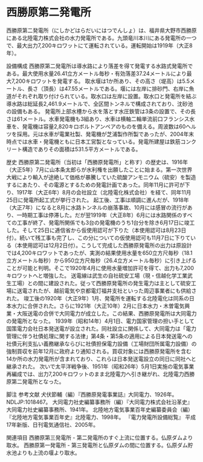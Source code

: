 # 西勝原第二発電所

西勝原第二発電所（にしかどはらだいにはつでんしょ）は、福井県大野市西勝原にある北陸電力株式会社の水力発電所である。九頭竜川本川にある発電所の一つで、最大出力7,200キロワットにて運転されている。運転開始は1919年（大正8年）。

設備構成
西勝原第二発電所は導水路により落差を得て発電する水路式発電所である。最大使用水量26.41立方メートル毎秒・有効落差37.24メートルにより最大7,200キロワットを発電する。
取水堰は1か所あり、その高さ（堤高）は5.5メートル、長さ（頂長）は47.55メートルである。堰には左岸に排砂門、右岸に魚道がそれぞれ取り付けられている。取水口は左岸に設置。取水口と発電所を結ぶ導水路は総延長2,461.9メートルで、全区間トンネルで構成されており、沈砂池の設備もある。
発電所上部水槽から水を落とす水圧鉄管は3条の設置で、その長さは61メートル。水車発電機も3組あり、水車は横軸二輪単流前口フランシス水車を、発電機は容量2,820キロボルトアンペアのものを備える。周波数は60ヘルツを採用。元は水車が電業社製、発電機が芝浦製作所製であったが、2004年末時点では水車・発電機ともに日本工営製となっている。発電所建屋は鉄筋コンクリート構造でありその面積は531.5平方メートルである。

歴史
西勝原第二発電所（当初は「西勝原発電所」と称す）の歴史は、1916年（大正5年）7月に山本条太郎らが水利権を出願したことに始まる。第一次世界大戦により輸入が途絶して価格が暴騰していた硫酸アンモニウム（硫安）を製造するにあたり、その電源とするための発電計画であった。同年11月に許可が下り、1917年（大正6年）8月の会社設立（北陸電化株式会社）を経て、同年11月25日に発電所起工式が挙行された。
起工後、工事は順調に進んだが、1918年（大正7年）になると8月に水路トンネルの崩落事故、10月には感冒の流行があり、一時期工事は停滞した。だが翌1919年（大正8年）6月には水路関係のすべての工事が終了、発電所関係でも3台の発電機のうち1台分を除き6月17日に竣工した。そして25日に逓信省から仮使用認可が下りた（本使用認可は8月23日付）。続いて残工事も完了し、この分についての仮使用認可も11月7日に下りている（本使用認可は12月2日付）。こうして完成した西勝原発電所の出力は原設計では4,200キロワットであったが、実測の結果使用水量を650立方尺毎秒（18.1立方メートル毎秒）から950立方尺毎秒（26.4立方メートル毎秒）に引き上げることが可能と判明。そこで1920年4月に使用水量増加許可を得て、出力も7,200キロワットへと増強した。
送電線は武生の自社硫安工場（現・信越化学工業武生工場）との間に建設された。従って西勝原発電所の発生電力は主として硫安工場に送電されたが、越前電気や京都電灯福井支社といった周辺事業者にも供給された。
竣工後の1920年（大正9年）1月、発電所を運転する北陸電化は同系の日本水力に合併された。さらに1921年（大正10年）2月に日本水力・木曽電気興業・大阪送電の合併で大同電力が成立した。この結果、西勝原発電所は大同電力の発電所となった。
1939年（昭和14年）4月1日、電力国家管理の担い手として国策電力会社日本発送電が設立された。同社設立に関係して、大同電力は「電力管理に伴う社債処理に関する法律」第4条・第5条の適用による日本発送電への社債元利支払い義務継承ならびに社債担保電力設備（工場財団所属電力設備）の強制買収を前年12月に政府より通知される。買収対象には西勝原発電所を含む14か所の水力発電所が含まれており、これらは日本発送電設立の同日に同社へと継承された。
次いで太平洋戦争後、1951年（昭和26年）5月1日実施の電気事業再編成では、出力7,200キロワットのまま北陸電力へ引き継がれ、北陸電力西勝原第二発電所となった。

脚注
参考文献
犬伏節輔（編）『西勝原発電事業誌』大同電力、1926年。NDLJP:1018467。 
大同電力社史編纂事務所（編）『大同電力株式会社沿革史』大同電力社史編纂事務所、1941年。 
北陸地方電気事業百年史編纂委員会（編）『北陸地方電気事業百年史』北陸電力、1998年。 
『電力発電所設備総覧』 平成17年新版、日刊電気通信社、2005年。

関連項目
西勝原第三発電所 - 第二発電所のすぐ上流に位置する。仏原ダムより取水。
西勝原第一発電所 - 第三発電所と仏原ダムの間に位置する。仏原ダム貯水池よりも上流の堰より取水。